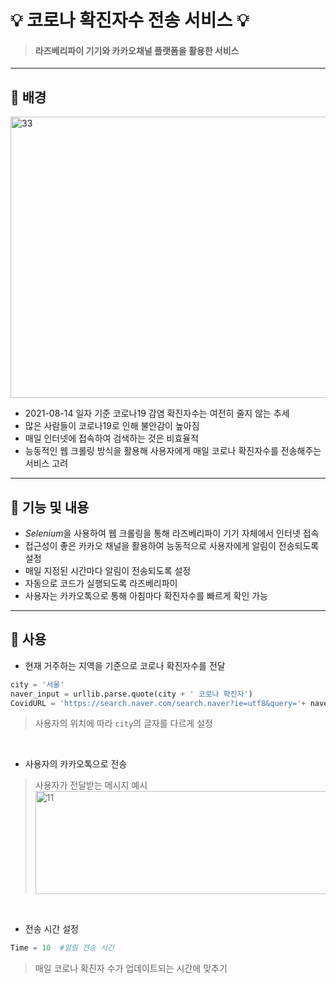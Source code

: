 # :bulb: 코로나 확진자수 전송 서비스 :bulb:
>#### 라즈베리파이 기기와 카카오채널 플랫폼을 활용한 서비스
_____________
## :dizzy: 배경
<img src="https://user-images.githubusercontent.com/86276347/129440832-2368b58c-c531-4387-b7bc-38441c8e2808.JPG" width="700px" height="450px" title="33" alt="33"></img><br/>
* 2021-08-14 일자 기준 코로나19 감염 확진자수는 여전히 줄지 않는 추세
* 많은 사람들이 코로나19로 인해 불안감이 높아짐
* 매일 인터넷에 접속하여 검색하는 것은 비효율적
* 능동적인 웹 크롤링 방식을 활용해 사용자에게 매일 코로나 확진자수를 전송해주는 서비스 고려
________
## :dizzy: 기능 및 내용
* *Selenium*을 사용하여 웹 크롤링을 통해 라즈베리파이 기기 자체에서 인터넷 접속
* 접근성이 좋은 카카오 채널을 활용하여 능동적으로 사용자에게 알림이 전송되도록 설정
* 매일 지정된 시간마다 알림이 전송되도록 설정
* 자동으로 코드가 실행되도록 라즈베리파이 
* 사용자는 카카오톡으로 통해 아침마다 확진자수를 빠르게 확인 가능
__________
## :dizzy: 사용
* 현재 거주하는 지역을 기준으로 코로나 확진자수를 전달
```python
city = '서울'
naver_input = urllib.parse.quote(city + ' 코로나 확진자')
CovidURL = 'https://search.naver.com/search.naver?ie=utf8&query='+ naver_input
```
>사용자의 위치에 따라 ```city```의 글자를 다르게 설정
<br/>

* 사용자의 카카오톡으로 전송  
>사용자가 전달받는 메시지 예시  
<img src="https://user-images.githubusercontent.com/86276347/129438621-d11b5785-eab6-4ec6-810e-5b99a4408b9d.jpg" width="780px" height="165px" title="11" alt="11"></img><br/>
<br/>
 
* 전송 시간 설정
```python
Time = 10  #알림 전송 시간
```
>매일 코로나 확진자 수가 업데이트되는 시간에 맞추기
